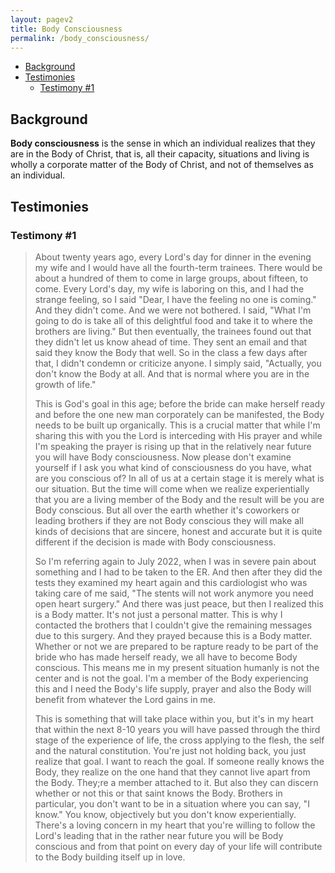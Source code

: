 ```yaml
---
layout: pagev2
title: Body Consciousness
permalink: /body_consciousness/
---
```

- [Background](#background)
- [Testimonies](#testimonies)
  - [Testimony #1](#testimony-1)

## Background

**Body consciousness** is the sense in which an individual realizes that they are in the Body of Christ, that is, all their capacity, situations and living is wholly a corporate matter of the Body of Christ, and not of themselves as an individual. 

## Testimonies

### Testimony #1

>About twenty years ago, every Lord's day for dinner in the evening my wife and I would have all the fourth-term trainees. There would be about a hundred of them to come in large groups, about fifteen, to come. Every Lord's day, my wife is laboring on this, and I had the strange feeling, so I said "Dear, I have the feeling no one is coming." And they didn't come. And we were not bothered. I said, "What I'm going to do is take all of this delightful food and take it to where the brothers are living." But then eventually, the trainees found out that they didn't let us know ahead of time. They sent an email and that said they know the Body that well. So in the class a few days after that, I didn't condemn or criticize anyone. I simply said, "Actually, you don't know the Body at all. And that is normal where you are in the growth of life." 
>
>This is God's goal in this age; before the bride can make herself ready and before the one new man corporately can be manifested, the Body needs to be built up organically. This is a crucial matter that while I'm sharing this with you the Lord is interceding with His prayer and while I'm speaking the prayer is rising up that in the relatively near future you will have Body consciousness. Now please don't examine yourself if I ask you what kind of consciousness do you have, what are you conscious of? In all of us at a certain stage it is merely what is our situation. But the time will come when we realize experientially that you are a living member of the Body and the result will be you are Body conscious. But all over the earth whether it's coworkers or leading brothers if they are not Body conscious they will make all kinds of decisions that are sincere, honest and accurate but it is quite different if the decision is made with Body consciousness. 
>
>So I'm referring again to July 2022, when I was in severe pain about something and I had to be taken to the ER. And then after they did the tests they examined my heart again and this cardiologist who was taking care of me said, "The stents will not work anymore you need open heart surgery." And there was just peace, but then I realized this is a Body matter. It's not just a personal matter. This is why I contacted the brothers that I couldn't give the remaining messages due to this surgery. And they prayed because this is a Body matter. Whether or not we are prepared to be rapture ready to be part of the bride who has made herself ready, we all have to become Body conscious. This means me in my present situation humanly is not the center and is not the goal. I'm a member of the Body experiencing this and I need the Body's life supply, prayer and also the Body will benefit from whatever the Lord gains in me. 
>
>This is something that will take place within you, but it's in my heart that within the next 8-10 years you will have passed through the third stage of the experience of life, the cross applying to the flesh, the self and the natural constitution. You're just not holding back, you just realize that goal. I want to reach the goal. If someone really knows the Body, they realize on the one hand that they cannot live apart from the Body. They;re a member attached to it. But also they can discern whether or not this or that saint knows the Body. Brothers in particular, you don't want to be in a situation where you can say, "I know." You know, objectively but you don't know experientially. There's a loving concern in my heart that you're willing to follow the Lord's leading that in the rather near future you will be Body conscious and from that point on every day of your life will contribute to the Body building itself up in love. 
